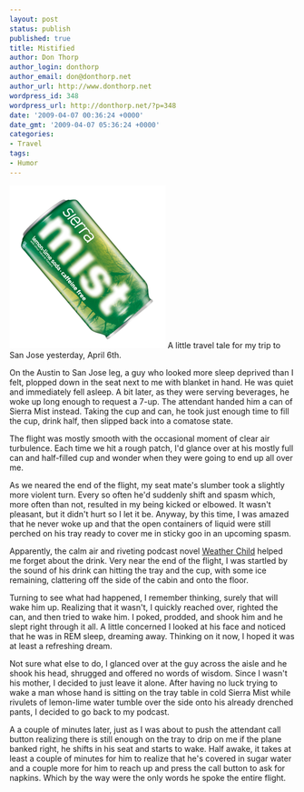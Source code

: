 ```yaml
---
layout: post
status: publish
published: true
title: Mistified
author: Don Thorp
author_login: donthorp
author_email: don@donthorp.net
author_url: http://www.donthorp.net
wordpress_id: 348
wordpress_url: http://donthorp.net/?p=348
date: '2009-04-07 00:36:24 +0000'
date_gmt: '2009-04-07 05:36:24 +0000'
categories:
- Travel
tags:
- Humor
---
```

<p><img src="/content/uploads/2009/04/smist.png" alt="smist" title="smist" width="275" height="287" class="alignright size-full wp-image-349" /> A little travel tale for my trip to San Jose yesterday, April 6th. </p>
<p>On the Austin to San Jose leg, a guy who looked more sleep deprived than I felt, plopped down in the seat next to me with blanket in hand. He was quiet and immediately fell asleep. A bit later, as they were serving beverages, he woke up long enough to request a 7-up. The attendant handed him a can of Sierra Mist instead. Taking the cup and can, he took just enough time to fill the cup, drink half, then slipped back into a comatose state.</p>
<p>The flight was mostly smooth with the occasional moment of clear air turbulence. Each time we hit a rough patch, I'd glance over at his mostly full can and half-filled cup and wonder when they were going to end up all over me. </p>
<p>As we neared the end of the flight, my seat mate's slumber took a slightly more violent turn. Every so often he'd suddenly shift and spasm which, more often than not, resulted in my being kicked or elbowed. It wasn't pleasant, but it didn't hurt so I let it be. Anyway, by this time, I was amazed that he never woke up and that the open containers of liquid were still perched on his tray ready to cover me in sticky goo in an upcoming spasm.</p>
<p>Apparently, the calm air and riveting podcast novel <a href="http://www.weatherchild.com" target="_blank">Weather Child</a> helped me forget about the drink. Very near the end of the flight, I was startled by the sound of his drink can hitting the tray and the cup, with some ice remaining, clattering off the side of the cabin and onto the floor.</p>
<p>Turning to see what had happened, I remember thinking, surely that will wake him up. Realizing that it wasn't, I quickly reached over, righted the can, and then tried to wake him. I poked, prodded, and shook him and he slept right through it all. A little concerned I looked at his face and noticed that he was in REM sleep, dreaming away. Thinking on it now, I hoped it was at least a refreshing dream.</p>
<p>Not sure what else to do, I glanced over at the guy across the aisle and he shook his head, shrugged and offered no words of wisdom. Since I wasn't his mother, I decided to just leave it alone. After having no luck trying to wake a man whose hand is sitting on the tray table in cold Sierra Mist while rivulets of lemon-lime water tumble over the side onto his already drenched pants, I decided to go back to my podcast.</p>
<p>A a couple of minutes later, just as I was about to push the attendant call button realizing there is still enough on the tray to drip on me if the plane banked right, he shifts in his seat and starts to wake. Half awake, it takes at least a couple of minutes for him to realize that he's covered in sugar water and a couple more for him to reach up and press the call button to ask for napkins. Which by the way were the only words he spoke the entire flight.</p>
